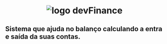 <h1 align="center">
  
![logo devFinance](https://user-images.githubusercontent.com/63085957/105560724-68cce980-5cf3-11eb-9434-57222e072f9c.png) 

</h1>

<h2> Sistema que ajuda no balanço calculando a entra e saída da suas contas. </h2>

